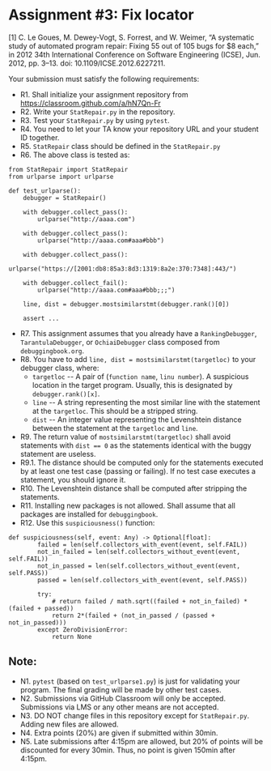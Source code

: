 # Assignment #3: Fix locator

[1] C. Le Goues, M. Dewey-Vogt, S. Forrest, and W. Weimer, “A systematic study of automated program repair: Fixing 55 out of 105 bugs for $8 each,” in 2012 34th International Conference on Software Engineering (ICSE), Jun. 2012, pp. 3–13. doi: 10.1109/ICSE.2012.6227211.


Your submission must satisfy the following requirements:

* R1. Shall initialize your assignment repository from https://classroom.github.com/a/hN7Qn-Fr
* R2. Write your `StatRepair.py` in the repository.
* R3. Test your `StatRepair.py` by using `pytest`.
* R4. You need to let your TA know your repository URL and your student ID together.
* R5. `StatRepair` class should be defined in the `StatRepair.py`
* R6. The above class is tested as:

```
from StatRepair import StatRepair
from urlparse import urlparse

def test_urlparse():
    debugger = StatRepair()

    with debugger.collect_pass():
        urlparse("http://aaaa.com")

    with debugger.collect_pass():
        urlparse("http://aaaa.com#aaa#bbb")

    with debugger.collect_pass():
        urlparse("https://[2001:db8:85a3:8d3:1319:8a2e:370:7348]:443/")

    with debugger.collect_fail():
        urlparse("http://aaaa.com#aaa#bbb;;;")

    line, dist = debugger.mostsimilarstmt(debugger.rank()[0])

    assert ...
```

* R7. This assignment assumes that you already have a `RankingDebugger`, `TarantulaDebugger`, or `OchiaiDebugger` class composed from `debuggingbook.org`.
* R8. You have to add `line, dist = mostsimilarstmt(targetloc)` to your debugger class, where:
   - `targetloc` -- A pair of (`function name`, `linu number`). A suspicious location in the target program. Usually, this is designated by `debugger.rank()[x]`.
   - `line` -- A string representing the most similar line with the statement at the `targetloc`. This should be a stripped string.
   - `dist` -- An integer value representing the Levenshtein distance between the statement at the `targetloc` and `line`.
* R9. The return value of `mostsimilarstmt(targetloc)` shall avoid statements with `dist == 0` as the statements identical with the buggy statement are useless.
* R9.1. The distance should be computed only for the statements executed by at least one test case (passing or failing). If no test case executes a statement, you should ignore it.
* R10. The Levenshtein distance shall be computed after stripping the statements.
* R11. Installing new packages is not allowed. Shall assume that all packages are installed for `debuggingbook`.
* R12. Use this `suspiciousness()` function:
```
def suspiciousness(self, event: Any) -> Optional[float]:
        failed = len(self.collectors_with_event(event, self.FAIL))
        not_in_failed = len(self.collectors_without_event(event, self.FAIL))
        not_in_passed = len(self.collectors_without_event(event, self.PASS))
        passed = len(self.collectors_with_event(event, self.PASS))

        try:
            # return failed / math.sqrt((failed + not_in_failed) * (failed + passed))
            return 2*(failed + (not_in_passed / (passed + not_in_passed)))
        except ZeroDivisionError:
            return None
```



## Note:

* N1. `pytest` (based on `test_urlparse1.py`) is just for validating your program. The final grading will be made by other test cases.
* N2. Submissions via GitHub Classroom will only be accepted. Submissions via LMS or any other means are not accepted.
* N3. DO NOT change files in this repository except for `StatRepair.py`. Adding new files are allowed.
* N4. Extra points (20%) are given if submitted within 30min.
* N5. Late submissions after 4:15pm are allowed, but 20% of points will be discounted for every 30min. Thus, no point is given 150min after 4:15pm.
